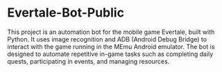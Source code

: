 # Evertale-Bot-Public
This project is an automation bot for the mobile game Evertale, built with Python. It uses image recognition and     ADB (Android Debug Bridge) to interact with the game running in the MEmu Android emulator. The bot is designed to automate repetitive in-game tasks such as completing daily quests, participating in events, and managing resources.
